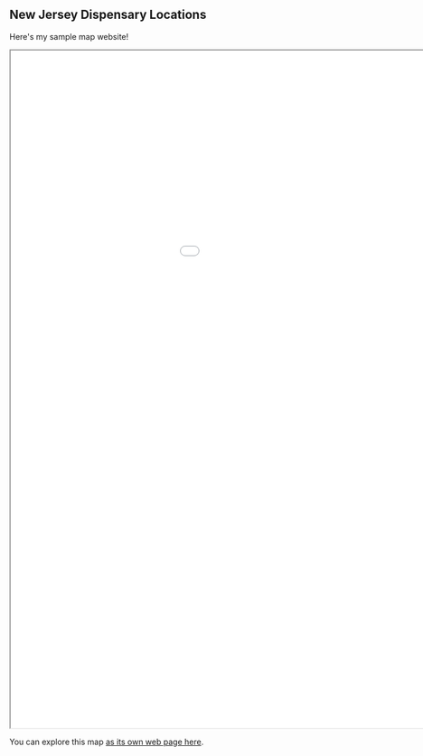 ## New Jersey Dispensary Locations

Here's my sample map website!

<iframe src="nj_dispensaries.html" height="1200" width="1200"></iframe>

You can explore this map [as its own web page here](nj_dispensaries.html).
